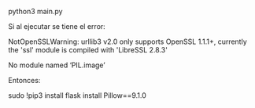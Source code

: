 python3 main.py

Si al ejecutar se tiene el error:

 NotOpenSSLWarning: urllib3 v2.0 only supports OpenSSL 1.1.1+, currently the 'ssl' module is compiled with 'LibreSSL 2.8.3'

 No module named ‘PIL.image’

 Entonces: 

sudo !pip3 install flask install Pillow==9.1.0